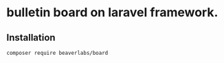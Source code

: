 # bulletin board on laravel framework.

## Installation

```bash
composer require beaverlabs/board
```
